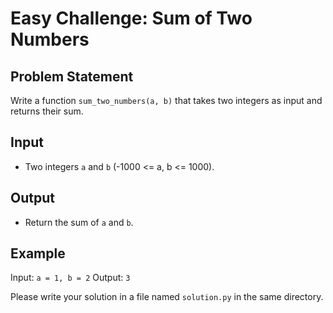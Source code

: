# Easy Challenge: Sum of Two Numbers

## Problem Statement
Write a function `sum_two_numbers(a, b)` that takes two integers as input and returns their sum.

## Input
* Two integers `a` and `b` (-1000 <= a, b <= 1000).

## Output
* Return the sum of `a` and `b`.

## Example
Input: `a = 1, b = 2`
Output: `3`

Please write your solution in a file named `solution.py` in the same directory.

